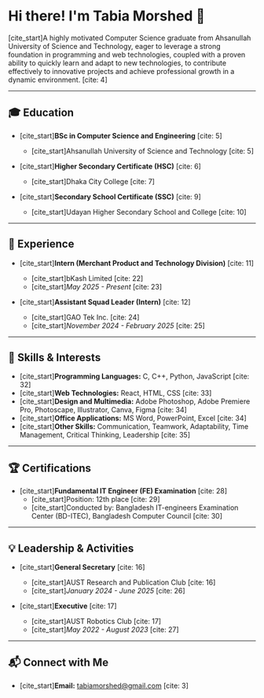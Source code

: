 # Hi there! I'm Tabia Morshed 👋

[cite_start]A highly motivated Computer Science graduate from Ahsanullah University of Science and Technology, eager to leverage a strong foundation in programming and web technologies, coupled with a proven ability to quickly learn and adapt to new technologies, to contribute effectively to innovative projects and achieve professional growth in a dynamic environment. [cite: 4]

---

## 🎓 Education

* [cite_start]**BSc in Computer Science and Engineering** [cite: 5]
    * [cite_start]Ahsanullah University of Science and Technology [cite: 5]

* [cite_start]**Higher Secondary Certificate (HSC)** [cite: 6]
    * [cite_start]Dhaka City College [cite: 7]

* [cite_start]**Secondary School Certificate (SSC)** [cite: 9]
    * [cite_start]Udayan Higher Secondary School and College [cite: 10]

---

## 💼 Experience

* [cite_start]**Intern (Merchant Product and Technology Division)** [cite: 11]
    * [cite_start]bKash Limited [cite: 22]
    * [cite_start]*May 2025 - Present* [cite: 23]

* [cite_start]**Assistant Squad Leader (Intern)** [cite: 12]
    * [cite_start]GAO Tek Inc. [cite: 24]
    * [cite_start]*November 2024 - February 2025* [cite: 25]

---

## 🌟 Skills & Interests

* [cite_start]**Programming Languages:** C, C++, Python, JavaScript [cite: 32]
* [cite_start]**Web Technologies:** React, HTML, CSS [cite: 33]
* [cite_start]**Design and Multimedia:** Adobe Photoshop, Adobe Premiere Pro, Photoscape, Illustrator, Canva, Figma [cite: 34]
* [cite_start]**Office Applications:** MS Word, PowerPoint, Excel [cite: 34]
* [cite_start]**Other Skills:** Communication, Teamwork, Adaptability, Time Management, Critical Thinking, Leadership [cite: 35]

---

## 🏆 Certifications

* [cite_start]**Fundamental IT Engineer (FE) Examination** [cite: 28]
    * [cite_start]Position: 12th place [cite: 29]
    * [cite_start]Conducted by: Bangladesh IT-engineers Examination Center (BD-ITEC), Bangladesh Computer Council [cite: 30]

---

## 💡 Leadership & Activities

* [cite_start]**General Secretary** [cite: 16]
    * [cite_start]AUST Research and Publication Club [cite: 16]
    * [cite_start]*January 2024 - June 2025* [cite: 26]

* [cite_start]**Executive** [cite: 17]
    * [cite_start]AUST Robotics Club [cite: 17]
    * [cite_start]*May 2022 - August 2023* [cite: 27]

---

## 📬 Connect with Me

* [cite_start]**Email:** tabiamorshed@gmail.com [cite: 3]
